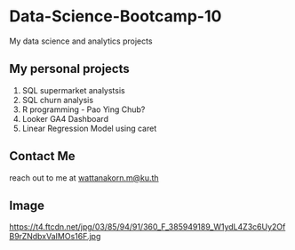 # Data-Science-Bootcamp-10
My data science and analytics projects

## My personal projects

1. SQL supermarket analystsis
2. SQL churn analysis
3. R programming - Pao Ying Chub?
4. Looker GA4 Dashboard
5. Linear Regression Model using caret

##  Contact Me
reach out to me at wattanakorn.m@ku.th

## Image
https://t4.ftcdn.net/jpg/03/85/94/91/360_F_385949189_W1ydL4Z3c6Uy2OfB9rZNdbxVaIMOs16F.jpg
